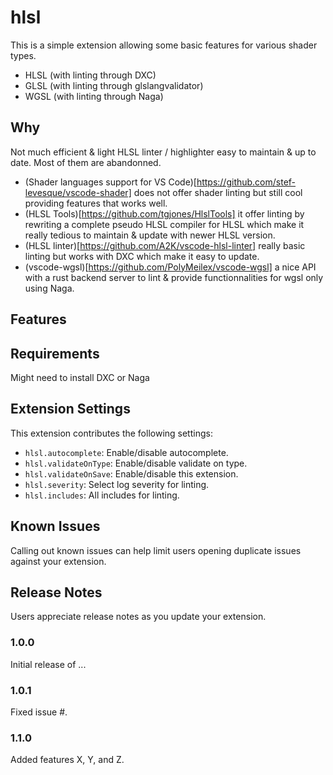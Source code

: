 # hlsl

This is a simple extension allowing some basic features for various shader types.
- HLSL (with linting through DXC)
- GLSL (with linting through glslangvalidator)
- WGSL (with linting through Naga)

## Why
Not much efficient & light HLSL linter / highlighter easy to maintain & up to date. Most of them are abandonned.  
- (Shader languages support for VS Code)[https://github.com/stef-levesque/vscode-shader] does not offer shader linting but still cool providing features that works well. 
- (HLSL Tools)[https://github.com/tgjones/HlslTools] it offer linting by rewriting a complete pseudo HLSL compiler for HLSL which make it really tedious to maintain & update with newer HLSL version.
- (HLSL linter)[https://github.com/A2K/vscode-hlsl-linter] really basic linting but works with DXC which make it easy to update.
- (vscode-wgsl)[https://github.com/PolyMeilex/vscode-wgsl] a nice API with a rust backend server to lint & provide functionnalities for wgsl only using Naga.


## Features



## Requirements

Might need to install DXC or Naga 

## Extension Settings

This extension contributes the following settings:

* `hlsl.autocomplete`: Enable/disable autocomplete.
* `hlsl.validateOnType`: Enable/disable validate on type.
* `hlsl.validateOnSave`: Enable/disable this extension.
* `hlsl.severity`: Select log severity for linting.
* `hlsl.includes`: All includes for linting.

## Known Issues

Calling out known issues can help limit users opening duplicate issues against your extension.

## Release Notes

Users appreciate release notes as you update your extension.

### 1.0.0

Initial release of ...

### 1.0.1

Fixed issue #.

### 1.1.0

Added features X, Y, and Z.
